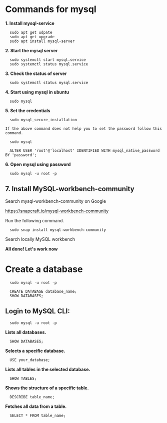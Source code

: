 # Commands for mysql

**1. Install mysql-service**
```
  sudo apt get udpate
  sudo apt get upgrade
  sudo apt install mysql-server
```
**2. Start the mysql server**
```
  sudo systemctl start mysql.service
  sudo systemctl status mysql.service
```
**3. Check the status of server**
```
  sudo systemctl status mysql.service
```
**4. Start using mysql in ubuntu**

```
  sudo mysql
```

**5. Set the credentials**

```
  sudo mysql_secure_installation

If the above command does not help you to set the password follow this command.

  sudo mysql

  ALTER USER 'root'@'localhost' IDENTIFIED WITH mysql_native_password BY 'password';
```

**6. Open mysql using password**

```
  sudo mysql -u root -p
```


## 7. Install MySQL-workbench-community

Search mysql-workbench-community on Google

https://snapcraft.io/mysql-workbench-community

Run the following command.

```
  sudo snap install mysql-workbench-community
```

Search locally MySQL workbench

**All done! Let's work now**

# Create a database

```
  sudo mysql -u root -p

  CREATE DATABASE database_name;
  SHOW DATABASES;
```

## Login to MySQL CLI:
```
  sudo mysql -u root -p
```

**Lists all databases.**
```
  SHOW DATABASES;
```

**Selects a specific database.**
```
  USE your_database;
```

**Lists all tables in the selected database.**
```
  SHOW TABLES;
```

**Shows the structure of a specific table.**
```
  DESCRIBE table_name;
```

**Fetches all data from a table.**
```
  SELECT * FROM table_name;
```

